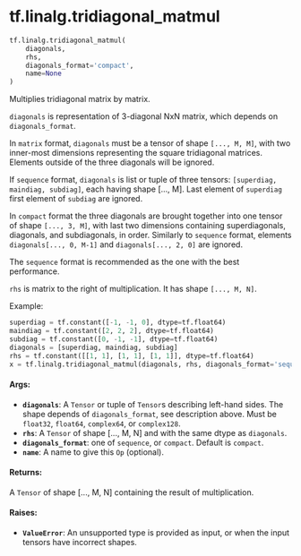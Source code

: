 <div itemscope itemtype="http://developers.google.com/ReferenceObject">
<meta itemprop="name" content="tf.linalg.tridiagonal_matmul" />
<meta itemprop="path" content="Stable" />
</div>

# tf.linalg.tridiagonal_matmul

``` python
tf.linalg.tridiagonal_matmul(
    diagonals,
    rhs,
    diagonals_format='compact',
    name=None
)
```

Multiplies tridiagonal matrix by matrix.

`diagonals` is representation of 3-diagonal NxN matrix, which depends on
`diagonals_format`.

In `matrix` format, `diagonals` must be a tensor of shape `[..., M, M]`, with
two inner-most dimensions representing the square tridiagonal matrices.
Elements outside of the three diagonals will be ignored.

If `sequence` format, `diagonals` is list or tuple of three tensors:
`[superdiag, maindiag, subdiag]`, each having shape [..., M]. Last element
of `superdiag` first element of `subdiag` are ignored.

In `compact` format the three diagonals are brought together into one tensor
of shape `[..., 3, M]`, with last two dimensions containing superdiagonals,
diagonals, and subdiagonals, in order. Similarly to `sequence` format,
elements `diagonals[..., 0, M-1]` and `diagonals[..., 2, 0]` are ignored.

The `sequence` format is recommended as the one with the best performance.

`rhs` is matrix to the right of multiplication. It has shape `[..., M, N]`.

Example:

```python
superdiag = tf.constant([-1, -1, 0], dtype=tf.float64)
maindiag = tf.constant([2, 2, 2], dtype=tf.float64)
subdiag = tf.constant([0, -1, -1], dtype=tf.float64)
diagonals = [superdiag, maindiag, subdiag]
rhs = tf.constant([[1, 1], [1, 1], [1, 1]], dtype=tf.float64)
x = tf.linalg.tridiagonal_matmul(diagonals, rhs, diagonals_format='sequence')
```

#### Args:

* <b>`diagonals`</b>: A `Tensor` or tuple of `Tensor`s describing left-hand sides. The
    shape depends of `diagonals_format`, see description above. Must be
    `float32`, `float64`, `complex64`, or `complex128`.
* <b>`rhs`</b>: A `Tensor` of shape [..., M, N] and with the same dtype as `diagonals`.
* <b>`diagonals_format`</b>: one of `sequence`, or `compact`. Default is `compact`.
* <b>`name`</b>:  A name to give this `Op` (optional).


#### Returns:

A `Tensor` of shape [..., M, N] containing the result of multiplication.


#### Raises:

* <b>`ValueError`</b>: An unsupported type is provided as input, or when the input
  tensors have incorrect shapes.